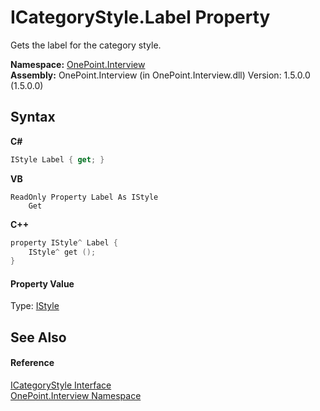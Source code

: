 # ICategoryStyle.Label Property 
 

Gets the label for the category style.

**Namespace:**&nbsp;<a href="N_OnePoint_Interview">OnePoint.Interview</a><br />**Assembly:**&nbsp;OnePoint.Interview (in OnePoint.Interview.dll) Version: 1.5.0.0 (1.5.0.0)

## Syntax

**C#**<br />
``` C#
IStyle Label { get; }
```

**VB**<br />
``` VB
ReadOnly Property Label As IStyle
	Get
```

**C++**<br />
``` C++
property IStyle^ Label {
	IStyle^ get ();
}
```


#### Property Value
Type: <a href="T_OnePoint_Interview_IStyle">IStyle</a>

## See Also


#### Reference
<a href="T_OnePoint_Interview_ICategoryStyle">ICategoryStyle Interface</a><br /><a href="N_OnePoint_Interview">OnePoint.Interview Namespace</a><br />